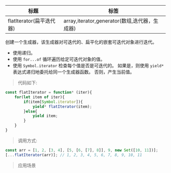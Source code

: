 |  标题   | 标签  |
|  ----  | ----  |
| flatIterator(扁平迭代器) | array,iterator,generator(数组,迭代器，生成器) |

创建一个生成器，该生成器对可迭代的、扁平化的嵌套可迭代对象进行迭代。

* 使用递归。
* 使用 `for...of` 循环遍历给定可迭代对象的值。
* 使用 `Symbol.iterator` 检查每个值是否是可迭代的。 如果是，则使用 `yield*` 表达式递归地委托给同一个生成器函数。 否则，产生当前值。

> 代码如下:

```js
const flatIterator = function* (iter){
    for(let item of iter){
        if(item[Symbol.iterator]){
            yield* flatIterator(item);
        }else{
            yield item;
        }
    }
}
```

> 调用方式:

```js
const arr = [1, 2, [3, 4], [5, [6, [7], 8]], 9, new Set([10, 11])];
[...flatIterator(arr)]; // 1, 2, 3, 4, 5, 6, 7, 8, 9, 10, 11
```

> 应用场景